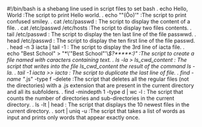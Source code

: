 #!/bin/bash
is a shebang line used in script files to set bash
. echo Hello, World :The script to print Hello world.
. echo "\"(Ôo)'" :The script to print confused smiley.
. cat /etc/passwd : The script to display the content of a file.
. cat /etc/passwd /etc/hosts :The script to display two files contents.
. tail /etc/passwd : The script to display the ten last line of the file passwwd.
. head /etc/passwd : The script to display the ten first line of the file passwd.
. head -n 3 iacta | tail -1 : The script to display the 3rd line of iacta file.
. echo "Best School" > "\*\\'"Best School"\'\\*$\?\*\*\*\*\*:)" :The script to create a file named with caracters containing text.
. ls -la > ls_cwd_content : The script that writes into the file ls_cwd_content the result of the command ls -la.
. tail -1 iacta >> iacta : The script to duplicate the last line of file.
. find -name "*.js" -type f -delete :The script that deletes all the regular files (not the directories) with a .js extension that are present in the current directory and all its subfolders.
. find -mindepth 1 -type d | wc -l : The script that counts the number of directories and sub-directories in the current directory.
. ls -lt | head : The script that displays the 10 newest files in the current directory.
. sort | uniq -u :The script that takes a list of words as input and prints only words that appear exactly once.
